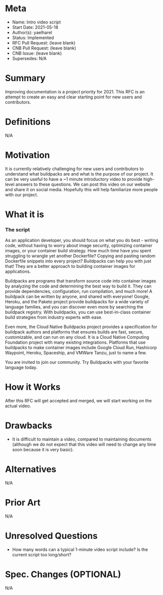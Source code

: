 # Meta
[meta]: #meta
- Name: Intro video script
- Start Date: 2021-05-18
- Author(s): yaelharel
- Status: Implemented
- RFC Pull Request: (leave blank)
- CNB Pull Request: (leave blank)
- CNB Issue: (leave blank)
- Supersedes: N/A

# Summary
[summary]: #summary

Improving documentation is a project priority for 2021.
This RFC is an attempt to create an easy and clear starting point for new users and contributors.

# Definitions
[definitions]: #definitions

N/A

# Motivation
[motivation]: #motivation

It is currently relatively challenging for new users and contributors to understand what buildpacks are and what is the purpose of our project.
It can be very useful to have a ~1 minute introductory video to provide high-level answers to these questions.
We can post this video on our website and share it on social media.
Hopefully this will help familiarize more people with our project.


# What it is
[what-it-is]: #what-it-is

### The script

As an application developer, you should focus on what you do best - writing code, without having to worry about image security, optimizing container images, or your container build strategy. How much time have you spent struggling to wrangle yet another Dockerfile? Copying and pasting random Dockerfile snippets into every project? Buildpacks can help you with just that! They are a better approach to building container images for applications.

Buildpacks are programs that transform source code into container images by analyzing the code and determining the best way to build it. They can provide dependencies, configuration, run compilation, and much more! A buildpack can be written by anyone, and shared with everyone! Google, Heroku, and the Paketo project provide buildpacks for a wide variety of language families, and you can discover even more by searching the buildpack registry. With buildpacks, you can use best-in-class container build strategies from industry experts with ease.

Even more, the Cloud Native Buildpacks project provides a specification for buildpack authors and platforms that ensures builds are fast, secure, customizable, and can run on any cloud. It is a Cloud Native Computing Foundation project with many existing integrations. Platforms that use buildpacks to make container images include Google Cloud Run, Hashicorp Waypoint, Heroku, Spaceship, and VMWare Tanzu, just to name a few.

You are invited to join our community. Try Buildpacks with your favorite language today.


# How it Works
[how-it-works]: #how-it-works

After this RFC will get accepted and merged, we will start working on the actual video. 

# Drawbacks
[drawbacks]: #drawbacks

* It is difficult to maintain a video, compared to maintaining documents (although we do not expect that this video will need to change any time soon because it is very basic).

# Alternatives
[alternatives]: #alternatives

N/A

# Prior Art
[prior-art]: #prior-art

N/A

# Unresolved Questions
[unresolved-questions]: #unresolved-questions

* How many words can a typical 1-minute video script include? Is the current script too long/short?

# Spec. Changes (OPTIONAL)
[spec-changes]: #spec-changes

N/A
